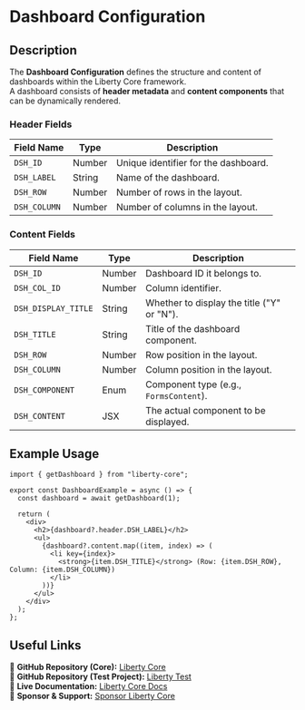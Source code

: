 # Dashboard Configuration

## Description
The **Dashboard Configuration** defines the structure and content of dashboards within the Liberty Core framework.  
A dashboard consists of **header metadata** and **content components** that can be dynamically rendered.

### Header Fields
| Field Name       | Type    | Description |
|-----------------|--------|-------------|
| `DSH_ID`      | Number | Unique identifier for the dashboard. |
| `DSH_LABEL`   | String | Name of the dashboard. |
| `DSH_ROW`     | Number | Number of rows in the layout. |
| `DSH_COLUMN`  | Number | Number of columns in the layout. |

### Content Fields
| Field Name         | Type    | Description |
|-------------------|--------|-------------|
| `DSH_ID`        | Number | Dashboard ID it belongs to. |
| `DSH_COL_ID`    | Number | Column identifier. |
| `DSH_DISPLAY_TITLE` | String | Whether to display the title ("Y" or "N"). |
| `DSH_TITLE`     | String | Title of the dashboard component. |
| `DSH_ROW`       | Number | Row position in the layout. |
| `DSH_COLUMN`    | Number | Column position in the layout. |
| `DSH_COMPONENT` | Enum   | Component type (e.g., `FormsContent`). |
| `DSH_CONTENT`   | JSX    | The actual component to be displayed. |

## Example Usage
```tsx
import { getDashboard } from "liberty-core";

export const DashboardExample = async () => {
  const dashboard = await getDashboard(1);

  return (
    <div>
      <h2>{dashboard?.header.DSH_LABEL}</h2>
      <ul>
        {dashboard?.content.map((item, index) => (
          <li key={index}>
            <strong>{item.DSH_TITLE}</strong> (Row: {item.DSH_ROW}, Column: {item.DSH_COLUMN})
          </li>
        ))}
      </ul>
    </div>
  );
};
```

## Useful Links
🔗 **GitHub Repository (Core):** [Liberty Core](https://github.com/fblettner/liberty-core/)  
🔗 **GitHub Repository (Test Project):** [Liberty Test](https://github.com/fblettner/liberty-test/)  
📖 **Live Documentation:** [Liberty Core Docs](https://docs.nomana-it.fr/liberty-core/)  
💖 **Sponsor & Support:** [Sponsor Liberty Core](https://github.com/sponsors/fblettner) 